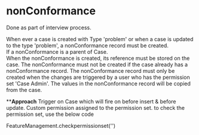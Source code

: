 # nonConformance

Done as part of interview process.

When ever a case is created with Type 'problem' or when a case is updated to the type 'problem', a nonConformance record must be created.<br/>
If a nonConformance is a parent of Case.<br/>
When the nonConformance is created, its reference must be stored on the case.
The nonConformance must not be created if the case already has a nonConformance record.
The nonConformance record must only be created when the changes are triggered by a user who has the permission set 'Case Admin'.
The values in the nonConformance record will be copied from the case.

**********************Approach********************
Trigger on Case which will fire on before insert & before update.
Custom permission assigned to the permission set.
to check the permission set, use the below code

  FeatureManagement.checkpermissionset('<name of the permission>')
